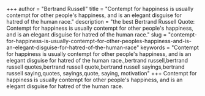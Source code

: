 +++
author = "Bertrand Russell"
title = "Contempt for happiness is usually contempt for other people's happiness, and is an elegant disguise for hatred of the human race."
description = "the best Bertrand Russell Quote: Contempt for happiness is usually contempt for other people's happiness, and is an elegant disguise for hatred of the human race."
slug = "contempt-for-happiness-is-usually-contempt-for-other-peoples-happiness-and-is-an-elegant-disguise-for-hatred-of-the-human-race"
keywords = "Contempt for happiness is usually contempt for other people's happiness, and is an elegant disguise for hatred of the human race.,bertrand russell,bertrand russell quotes,bertrand russell quote,bertrand russell sayings,bertrand russell saying,quotes, sayings,quote, saying, motivation"
+++
Contempt for happiness is usually contempt for other people's happiness, and is an elegant disguise for hatred of the human race.
